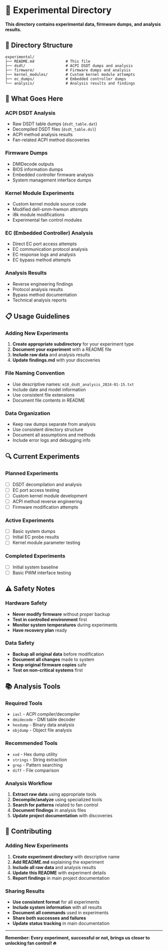 # 🧪 Experimental Directory

**This directory contains experimental data, firmware dumps, and analysis results.**

## 📁 Directory Structure

```
experimental/
├── README.md              # This file
├── dsdt/                  # ACPI DSDT dumps and analysis
├── firmware/              # Firmware dumps and analysis
├── kernel_modules/        # Custom kernel module attempts
├── ec_dumps/              # Embedded controller dumps
└── analysis/              # Analysis results and findings
```

## 🔬 What Goes Here

### ACPI DSDT Analysis
- Raw DSDT table dumps (`dsdt_table.dat`)
- Decompiled DSDT files (`dsdt_table.dsl`)
- ACPI method analysis results
- Fan-related ACPI method discoveries

### Firmware Dumps
- DMIDecode outputs
- BIOS information dumps
- Embedded controller firmware analysis
- System management interface dumps

### Kernel Module Experiments
- Custom kernel module source code
- Modified dell-smm-hwmon attempts
- i8k module modifications
- Experimental fan control modules

### EC (Embedded Controller) Analysis
- Direct EC port access attempts
- EC communication protocol analysis
- EC response logs and analysis
- EC bypass method attempts

### Analysis Results
- Reverse engineering findings
- Protocol analysis results
- Bypass method documentation
- Technical analysis reports

## 📋 Usage Guidelines

### Adding New Experiments
1. **Create appropriate subdirectory** for your experiment type
2. **Document your experiment** with a README file
3. **Include raw data** and analysis results
4. **Update findings.md** with your discoveries

### File Naming Convention
- Use descriptive names: `m18_dsdt_analysis_2024-01-15.txt`
- Include date and model information
- Use consistent file extensions
- Document file contents in README

### Data Organization
- Keep raw dumps separate from analysis
- Use consistent directory structure
- Document all assumptions and methods
- Include error logs and debugging info

## 🔍 Current Experiments

### Planned Experiments
- [ ] DSDT decompilation and analysis
- [ ] EC port access testing
- [ ] Custom kernel module development
- [ ] ACPI method reverse engineering
- [ ] Firmware modification attempts

### Active Experiments
- [ ] Basic system dumps
- [ ] Initial EC probe results
- [ ] Kernel module parameter testing

### Completed Experiments
- [ ] Initial system baseline
- [ ] Basic PWM interface testing

## ⚠️ Safety Notes

### Hardware Safety
- **Never modify firmware** without proper backup
- **Test in controlled environment** first
- **Monitor system temperatures** during experiments
- **Have recovery plan** ready

### Data Safety
- **Backup all original data** before modification
- **Document all changes** made to system
- **Keep original firmware copies** safe
- **Test on non-critical systems** first

## 📚 Analysis Tools

### Required Tools
- `iasl` - ACPI compiler/decompiler
- `dmidecode` - DMI table decoder
- `hexdump` - Binary data analysis
- `objdump` - Object file analysis

### Recommended Tools
- `xxd` - Hex dump utility
- `strings` - String extraction
- `grep` - Pattern searching
- `diff` - File comparison

### Analysis Workflow
1. **Extract raw data** using appropriate tools
2. **Decompile/analyze** using specialized tools
3. **Search for patterns** related to fan control
4. **Document findings** in analysis files
5. **Update project documentation** with discoveries

## 🤝 Contributing

### Adding New Experiments
1. **Create experiment directory** with descriptive name
2. **Add README.md** explaining the experiment
3. **Include all raw data** and analysis results
4. **Update this README** with experiment details
5. **Report findings** in main project documentation

### Sharing Results
- **Use consistent format** for all experiments
- **Include system information** with all results
- **Document all commands** used in experiments
- **Share both successes and failures**
- **Update status tracking** in main documentation

---

**Remember: Every experiment, successful or not, brings us closer to unlocking fan control! 🔥** 